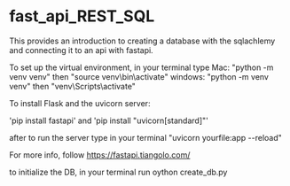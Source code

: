 # fast_api_REST_SQL
This provides an introduction to creating a database with the sqlachlemy and connecting it to an api with fastapi.

To set up the virtual environment, in your terminal type Mac: "python -m venv venv" then "source venv\bin\activate" windows: "python -m venv venv" then "venv\Scripts\activate"

To install Flask and the uvicorn server:

'pip install fastapi' and 'pip install "uvicorn[standard]"'

after to run the server type in your terminal "uvicorn yourfile:app --reload"

For more info, follow https://fastapi.tiangolo.com/

to initialize the DB, in your terminal run
oython create_db.py
